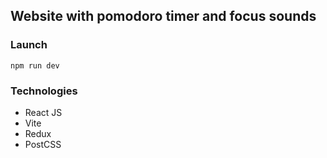 ## Website with pomodoro timer and focus sounds
### Launch
```npm run dev```
### Technologies
- React JS
- Vite
- Redux
- PostCSS